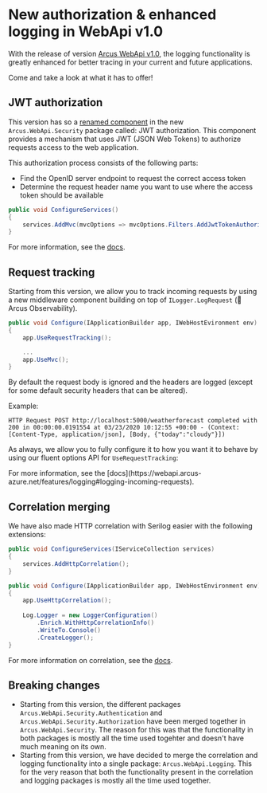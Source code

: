# New authorization & enhanced logging in WebApi v1.0

With the release of version [Arcus WebApi v1.0](https://github.com/arcus-azure/arcus.webapi/releases/tag/v1.0.1), the logging functionality is greatly enhanced for better tracing in your current and future applications.

Come and take a look at what it has to offer!

## JWT authorization

This version has so a [renamed component](https://github.com/arcus-azure/arcus.webapi/issues/149) in the new `Arcus.WebApi.Security` package called: JWT authorization.
This component provides a mechanism that uses JWT (JSON Web Tokens) to authorize requests access to the web application.

This authorization process consists of the following parts:
* Find the OpenID server endpoint to request the correct access token
* Determine the request header name you want to use where the access token should be available

```csharp
public void ConfigureServices()
{
    services.AddMvc(mvcOptions => mvcOptions.Filters.AddJwtTokenAuthorization());
}
```

For more information, see the [docs](https://webapi.arcus-azure.net/features/security/auth/jwt).

## Request tracking

Starting from this version, we allow you to track incoming requests by using a new middleware component building on top of `ILogger.LogRequest` (👋 Arcus Observability).

```csharp
public void Configure(IApplicationBuilder app, IWebHostEvironment env)
{
    app.UseRequestTracking();

    ...
    app.UseMvc();
}
```

By default the request body is ignored and the headers are logged (except for some default security headers that can be altered).

Example:

`HTTP Request POST http://localhost:5000/weatherforecast completed with 200 in 00:00:00.0191554 at 03/23/2020 10:12:55 +00:00 - (Context: [Content-Type, application/json], [Body, {"today":"cloudy"}])`

As always, we allow you to fully configure it to how you want it to behave by using our fluent options API for `UseRequestTracking`:

<example>
For more information, see the [docs](https://webapi.arcus-azure.net/features/logging#logging-incoming-requests).

## Correlation merging

We have also made HTTP correlation with Serilog easier with the following extensions:

```csharp
public void ConfigureServices(IServiceCollection services)
{
    services.AddHttpCorrelation();
}

public void Configure(IApplicationBuilder app, IWebHostEnvironment env)
{
    app.UseHttpCorrelation();
    
    Log.Logger = new LoggerConfiguration()
        .Enrich.WithHttpCorrelationInfo()
        .WriteTo.Console()
        .CreateLogger();
}
```

For more information on correlation, see the [docs](https://webapi.arcus-azure.net/features/correlation).

## Breaking changes

* Starting from this version, the different packages `Arcus.WebApi.Security.Authentication` and `Arcus.WebApi.Security.Authorization` have been merged together in `Arcus.WebApi.Security`.
The reason for this was that the functionality in both packages is mostly all the time used togehter and doesn't have much meaning on its own.
* Starting from this version, we have decided to merge the correlation and logging functionality into a single package: `Arcus.WebApi.Logging`.
This for the very reason that both the functionality present in the correlation and logging packages is mostly all the time used together.
